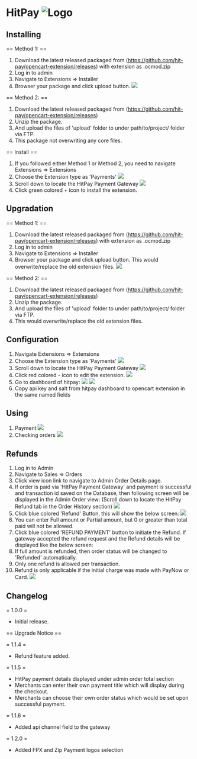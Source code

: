 # HitPay ![Logo](images/logo.png)

## Installing

== Method 1: ==
1. Download the latest released packaged from (https://github.com/hit-pay/opencart-extension/releases) with extension as .ocmod.zip
2. Log in to admin
3. Navigate to Extensions => Installer
4. Browser your package and click upload button.
![](images/1.png)

== Method 2: ==

1. Download the latest released packaged from (https://github.com/hit-pay/opencart-extension/releases)
2. Unzip the package.
3. And upload the files of 'upload' folder to under path/to/project/ folder via FTP.
4. This package not overwriting any core files.

== Install ==

1. If you followed either Method 1 or Method 2, you need to navigate Extensions => Extensions
2. Choose the Extension type as 'Payments'
![](images/2.png)
3. Scroll down to locate the HitPay Payment Gateway
![](images/3.png)
4. Click green colored + icon to install the extension.


## Upgradation

== Method 1: ==
1. Download the latest released packaged from (https://github.com/hit-pay/opencart-extension/releases) with extension as .ocmod.zip
2. Log in to admin
3. Navigate to Extensions => Installer
4. Browser your package and click upload button. This would overwrite/replace the old extension files.
![](images/1.png)

== Method 2: ==

1. Download the latest released packaged from (https://github.com/hit-pay/opencart-extension/releases)
2. Unzip the package.
3. And upload the files of 'upload' folder to under path/to/project/ folder via FTP.
4. This would overwrite/replace the old extension files.

## Configuration

1. Navigate Extensions => Extensions
2. Choose the Extension type as 'Payments'
![](images/2.png)
3. Scroll down to locate the HitPay Payment Gateway
![](images/3.png)
4. Click red colored - icon to edit the extension.
![](images/4.png)
5. Go to dashboard of hitpay:
![](images/5.png)
![](images/6.png)
6. Copy api key and salt from hitpay dashboard to opencart extension in the same named fields

## Using

1. Payment
![](images/7.png)
2. Checking orders
![](images/11.png)

## Refunds

1. Log in to Admin
2. Navigate to Sales ⇒ Orders
3. Click view icon link to navigate to Admin Order Details page.
4. If order is paid via 'HitPay Payment Gateway' and payment is successful and transaction id saved on the Database, then following screen will be displayed in the Admin Order view: (Scroll down to locate the HitPay Refund tab in the Order History section)
![](images/8.png)
5. Click blue colored 'Refund' Button, this will show the below screen:
![](images/9.png)
6. You can enter Full amount or Partial amount, but 0 or greater than total paid will not be allowed.
7. Click blue colored 'REFUND PAYMENT' button to initiate the Refund. If gateway accepted the refund request and the Refund details will be displayed like the below screen:
8. If full amount is refunded, then order status will be changed to 'Refunded' automatically.
9. Only one refund is allowed per transaction.
10. Refund is only applicable if the initial charge was made with PayNow or Card.
![](images/10.png)

## Changelog

= 1.0.0 =
* Initial release.

== Upgrade Notice ==

= 1.1.4 =
- Refund feature added.

= 1.1.5 =
- HitPay payment details displayed under admin order total section
- Merchants can enter their own payment title which will display during the checkout.
- Merchants can choose their own order status which would be set upon successful payment.

= 1.1.6 =
- Added api channel field to the gateway

= 1.2.0 =
- Added FPX and Zip Payment logos selection